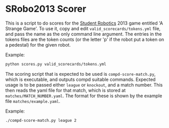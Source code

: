 # SRobo2013 Scorer

This is a script to do scores for the [Student Robotics](http://srobo.org) 2013
game entitled 'A Strange Game'.
To use it, copy and edit `valid_scorecards/tokens.yml` file,
 and pass the name as the only command line argument.
The entries in the tokens files are the token counts
 (or the letter 'p' if the robot put a token on a pedestal)
 for the given robot.

Example:
~~~~ bash
python scores.py valid_scorecards/tokens.yml
~~~~

The scoring script that is expected to be used is `compd-score-match.py`,
which is executable, and outputs compd suitable commands.
Expected usage is to be passed either `league` or `knockout`, and a match
number. This then reads the yaml file for that match, which is stored at
`matches/MATCH_NUMBER.yaml`. The format for these is shown by the example
file `matches/example.yaml`.

Example:
~~~~ bash
./compd-score-match.py league 2
~~~~

